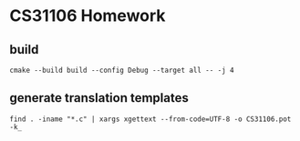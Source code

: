 # CS31106 Homework

## build

`cmake --build build --config Debug --target all -- -j 4`

## generate translation templates

`find . -iname "*.c" | xargs xgettext --from-code=UTF-8 -o CS31106.pot -k_`